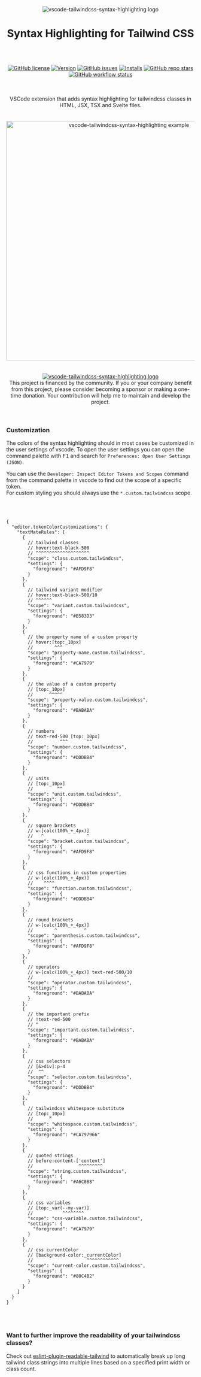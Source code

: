 <div align="center">
  <picture>
    <source srcset="./assets/logo.svg">
    <img alt="vscode-tailwindcss-syntax-highlighting logo" src="./assets/logo.png">
  </picture>
</div>

<h1 align="center">Syntax Highlighting for Tailwind CSS</h1>

<br/>
<br/>

<div align="center">

  [![GitHub license](https://img.shields.io/github/license/schoero/vscode-tailwindcss-syntax-highlighting?style=flat-square&labelColor=454c5c&color=AFD9F8)](https://github.com/schoero/vscode-tailwindcss-syntax-highlighting/blob/main/LICENSE)
  [![Version](https://img.shields.io/visual-studio-marketplace/v/schoero.vscode-tailwindcss-syntax-highlighting?style=flat-square&labelColor=454c5c&color=AFD9F8)](https://marketplace.visualstudio.com/items?itemName=schoero.vscode-tailwindcss-syntax-highlighting)
  [![GitHub issues](https://img.shields.io/github/issues/schoero/vscode-tailwindcss-syntax-highlighting?style=flat-square&labelColor=454c5c&color=AFD9F8)](https://github.com/schoero/vscode-tailwindcss-syntax-highlighting/issues)
  [![Installs](https://img.shields.io/visual-studio-marketplace/i/schoero.vscode-tailwindcss-syntax-highlighting?style=flat-square&labelColor=454c5c&color=AFD9F8)](https://marketplace.visualstudio.com/items?itemName=schoero.vscode-tailwindcss-syntax-highlighting)
  [![GitHub repo stars](https://img.shields.io/github/stars/schoero/vscode-tailwindcss-syntax-highlighting?style=flat-square&labelColor=454c5c&color=AFD9F8)](https://github.com/schoero/vscode-tailwindcss-syntax-highlighting/stargazers)
  [![GitHub workflow status](https://img.shields.io/github/actions/workflow/status/schoero/vscode-tailwindcss-syntax-highlighting/ci.yml?event=push&style=flat-square&labelColor=454c5c&color=AFD9F8)](https://github.com/schoero/vscode-tailwindcss-syntax-highlighting/actions?query=workflow%3ACI)

</div>

<br/>
<br/>

<div align="center">
  VSCode extension that adds syntax highlighting for tailwindcss classes in HTML, JSX, TSX and Svelte files.
</div>

<br/>
<br/>

<div align="center">
  <img alt="vscode-tailwindcss-syntax-highlighting example" width="640px" src="./assets/vscode-tailwindcss-syntax-highlighting-example.png">
</div>

<br/>
<br/>

<div align="center">
  <a href="https://github.com/sponsors/schoero">
    <picture>
      <source srcset="./assets/sponsor-dark.svg">
      <img alt="vscode-tailwindcss-syntax-highlighting logo" src="./assets/sponsor-dark.png">
    </picture>
  </a>
</div>

<div align="center">
  This project is financed by the community.  
  If you or your company benefit from this project, please consider becoming a sponsor or making a one-time donation.  
  Your contribution will help me to maintain and develop the project.
</div>

<br/>
<br/>

### Customization

The colors of the syntax highlighting should in most cases be customized in the user settings of vscode. To open the user settings you can open the command palette with
<kbd>F1</kbd> and search for `Preferences: Open User Settings (JSON)`.  
  
You can use the `Developer: Inspect Editor Tokens and Scopes` command from the command palette in vscode to find out the scope of a specific token.  
For custom styling you should always use the `*.custom.tailwindcss` scope.

<br/>
<br/>

```jsonc
{
  "editor.tokenColorCustomizations": {
    "textMateRules": [
      {
        // tailwind classes
        // hover:text-black-500
        // ^^^^^^^^^^^^^^^^^^^^
        "scope": "class.custom.tailwindcss",
        "settings": {
          "foreground": "#AFD9F8"
        }
      },
      {
        // tailwind variant modifier
        // hover:text-black-500/10
        // ^^^^^^
        "scope": "variant.custom.tailwindcss",
        "settings": {
          "foreground": "#B583D3"
        }
      },
      {
        // the property name of a custom property
        // hover:[top:_10px]
        //        ^^^
        "scope": "property-name.custom.tailwindcss",
        "settings": {
          "foreground": "#CA7979"
        }
      },
      {
        // the value of a custom property
        // [top:_10px]
        //      ^^^^^
        "scope": "property-value.custom.tailwindcss",
        "settings": {
          "foreground": "#BABABA"
        }
      },
      {
        // numbers
        // text-red-500 [top:_10px]
        //          ^^^       ^^
        "scope": "number.custom.tailwindcss",
        "settings": {
          "foreground": "#DDDBB4"
        }
      },
      {
        // units
        // [top:_10px]
        //         ^^
        "scope": "unit.custom.tailwindcss",
        "settings": {
          "foreground": "#DDDBB4"
        }
      },
      {
        // square brackets
        // w-[calc(100%_+_4px)]
        //   ^                ^
        "scope": "bracket.custom.tailwindcss",
        "settings": {
          "foreground": "#AFD9F8"
        }
      },
      {
        // css functions in custom properties
        // w-[calc(100%_+_4px)]
        //    ^^^^
        "scope": "function.custom.tailwindcss",
        "settings": {
          "foreground": "#DDDBB4"
        }
      },
      {
        // round brackets
        // w-[calc(100%_+_4px)]
        //        ^          ^
        "scope": "parenthesis.custom.tailwindcss",
        "settings": {
          "foreground": "#AFD9F8"
        }
      },
      {
        // operators
        // w-[calc(100%_+_4px)] text-red-500/10
        //              ^                   ^
        "scope": "operator.custom.tailwindcss",
        "settings": {
          "foreground": "#BABABA"
        }
      },
      {
        // the important prefix
        // !text-red-500
        // ^
        "scope": "important.custom.tailwindcss",
        "settings": {
          "foreground": "#BABABA"
        }
      },
      {
        // css selectors
        // [&>div]:p-4
        //  ^^
        "scope": "selector.custom.tailwindcss",
        "settings": {
          "foreground": "#DDDBB4"
        }
      },
      {
        // tailwindcss whitespace substitute
        // [top:_10px]
        //      ^
        "scope": "whitespace.custom.tailwindcss",
        "settings": {
          "foreground": "#CA797966"
        }
      },
      {
        // quoted strings
        // before:content-['content']
        //                 ^^^^^^^^^
        "scope": "string.custom.tailwindcss",
        "settings": {
          "foreground": "#A6C088"
        }
      },
      {
        // css variables
        // [top:_var(--my-var)]
        //           ^^^^^^^^
        "scope": "css-variable.custom.tailwindcss",
        "settings": {
          "foreground": "#CA7979"
        }
      },
      {
        // css currentColor
        // [background-color:_currentColor]
        //                    ^^^^^^^^^^^^
        "scope": "current-color.custom.tailwindcss",
        "settings": {
          "foreground": "#80C4B2"
        }
      }
    ]
  }
}
```

<br/>
<br/>

### Want to further improve the readability of your tailwindcss classes?

Check out [eslint-plugin-readable-tailwind](https://github.com/schoero/eslint-plugin-readable-tailwind) to automatically break up long tailwind class strings into multiple lines based on a specified print width or class count.
